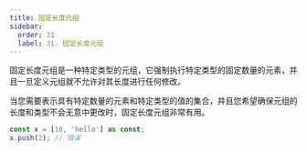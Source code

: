 ```yaml
---
title: 固定长度元组
sidebar:
  order: 31
  label: 31. 固定长度元组
---
```


固定长度元组是一种特定类型的元组，它强制执行特定类型的固定数量的元素，并且一旦定义元组就不允许对其长度进行任何修改。

当您需要表示具有特定数量的元素和特定类型的值的集合，并且您希望确保元组的长度和类型不会无意中更改时，固定长度元组非常有用。

<!-- skip -->

```typescript
const x = [10, 'hello'] as const;
x.push(2); // 错误
```
